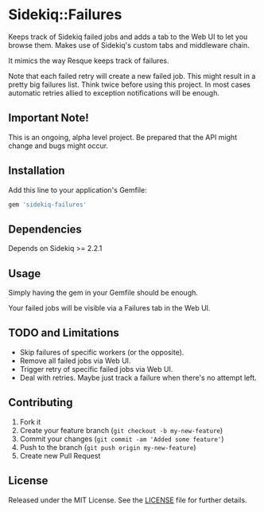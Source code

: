 # Sidekiq::Failures

Keeps track of Sidekiq failed jobs and adds a tab to the Web UI to let you browse
them. Makes use of Sidekiq's custom tabs and middleware chain.

It mimics the way Resque keeps track of failures.

Note that each failed retry will create a new failed job. This might result in a
pretty big failures list. Think twice before using this project. In most cases
automatic retries allied to exception notifications will be enough.

## Important Note!

This is an ongoing, alpha level project. Be prepared that the API might change and bugs might occur.

## Installation

Add this line to your application's Gemfile:

```ruby
gem 'sidekiq-failures'
```

## Dependencies

Depends on Sidekiq >= 2.2.1

## Usage

Simply having the gem in your Gemfile should be enough.

Your failed jobs will be visible via a Failures tab in the Web UI.

## TODO and Limitations

* Skip failures of specific workers (or the opposite).
* Remove all failed jobs via Web UI.
* Trigger retry of specific failed jobs via Web UI.
* Deal with retries. Maybe just track a failure when there's no attempt left.

## Contributing

1. Fork it
2. Create your feature branch (`git checkout -b my-new-feature`)
3. Commit your changes (`git commit -am 'Added some feature'`)
4. Push to the branch (`git push origin my-new-feature`)
5. Create new Pull Request

## License

Released under the MIT License. See the [LICENSE][license] file for further details.

[license]: https://github.com/mhfs/sidekiq-failures/blob/master/LICENSE
